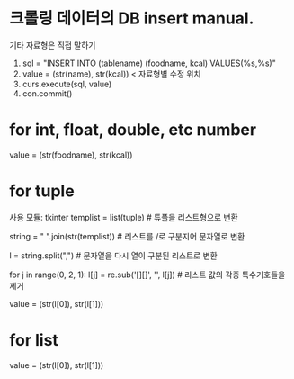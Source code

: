 # 크롤링 데이터의 DB insert manual.
기타 자료형은 직접 말하기

1. sql = "INSERT INTO (tablename) (foodname, kcal) VALUES(%s,%s)"
2. value = (str(name), str(kcal)) < 자료형별 수정 위치
3. curs.execute(sql, value)
4. con.commit()


# for int, float, double, etc number
value = (str(foodname), str(kcal))

# for tuple
사용 모듈: tkinter
templist = list(tuple)  # 튜플을 리스트형으로 변환

string = " ".join(str(templist))  # 리스트를 /로 구분지어 문자열로 변환

l = string.split(",")  # 문자열을 다시 열이 구분된 리스트로 변환

for j in range(0, 2, 1):
    l[j] = re.sub('[][]', '', l[j])  # 리스트 값의 각종 특수기호들을 제거
    
value = (str(l[0]), str(l[1]))

# for list
value = (str(l[0]), str(l[1]))
